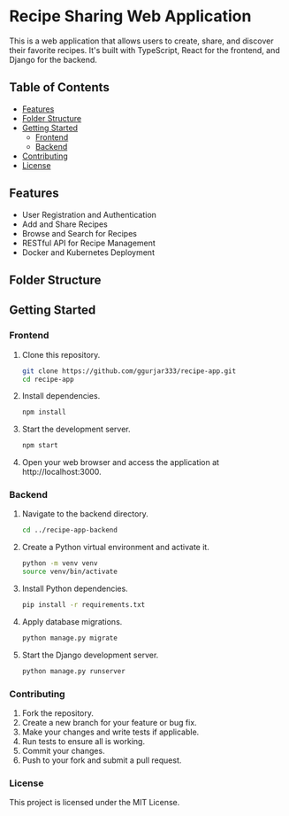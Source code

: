 # Recipe Sharing Web Application

This is a web application that allows users to create, share, and discover their favorite recipes. It's built with TypeScript, React for the frontend, and Django for the backend.

## Table of Contents

- [Features](#features)
- [Folder Structure](#folder-structure)
- [Getting Started](#getting-started)
  - [Frontend](#frontend)
  - [Backend](#backend)
- [Contributing](#contributing)
- [License](#license)

## Features

- User Registration and Authentication
- Add and Share Recipes
- Browse and Search for Recipes
- RESTful API for Recipe Management
- Docker and Kubernetes Deployment

## Folder Structure


## Getting Started

### Frontend

1. Clone this repository.
    ```bash
    git clone https://github.com/ggurjar333/recipe-app.git
    cd recipe-app
    ``` 

2. Install dependencies.
    ```bash
    npm install
    ```

3. Start the development server.
    ```bash
    npm start
    ```

4. Open your web browser and access the application at http://localhost:3000.

### Backend
1. Navigate to the backend directory.
    ```bash
    cd ../recipe-app-backend
    ```
2. Create a Python virtual environment and activate it.
    ```bash
    python -m venv venv
    source venv/bin/activate
    ```

3. Install Python dependencies.
    ```bash
    pip install -r requirements.txt
    ```

4. Apply database migrations.
    ```bash
    python manage.py migrate
    ```
5. Start the Django development server.
    ```bash
    python manage.py runserver
    ```

### Contributing
1. Fork the repository.
2. Create a new branch for your feature or bug fix.
3. Make your changes and write tests if applicable.
4. Run tests to ensure all is working.
5. Commit your changes.
6. Push to your fork and submit a pull request.

### License
This project is licensed under the MIT License.